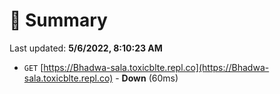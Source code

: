 # 📖 Summary
Last updated: **5/6/2022, 8:10:23 AM**

- `GET` [https://Bhadwa-sala.toxicblte.repl.co](https://Bhadwa-sala.toxicblte.repl.co) - **Down** (60ms)
